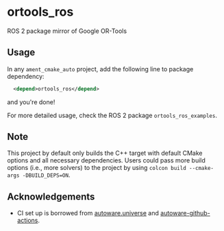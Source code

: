 # ortools_ros

ROS 2 package mirror of Google OR-Tools

## Usage

In any `ament_cmake_auto` project, add the following line to package dependency:

```xml
  <depend>ortools_ros</depend>
```

and you're done!

For more detailed usage, check the ROS 2 package `ortools_ros_examples`.

## Note

This project by default only builds the C++ target with default CMake options and all necessary dependencies. Users could pass more build options (i.e., more solvers) to the project by using `colcon build --cmake-args -DBUILD_DEPS=ON`.

## Acknowledgements

- CI set up is borrowed from [autoware.universe](https://github.com/autowarefoundation/autoware.universe) and [autoware-github-actions](https://github.com/autowarefoundation/autoware-github-actions).
